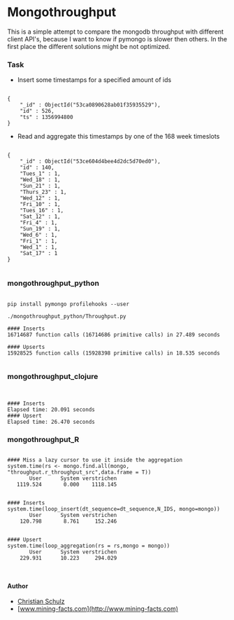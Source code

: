 Mongothroughput
===============

This is a simple attempt to compare the mongodb throughput with different client API's, because
I want to know if pymongo is slower then others. In the first place the different solutions might be not
optimized.


### Task

* Insert some timestamps for a specified amount of ids

```

{
    "_id" : ObjectId("53ca0890628ab01f35935529"),
    "id" : 526,
    "ts" : 1356994800
}

```

* Read and aggregate this timestamps by one of the 168 week timeslots

```

{
    "_id" : ObjectId("53ce604d4bee4d2dc5d70ed0"),
    "id" : 140,
    "Tues_1" : 1,
    "Wed_18" : 1,
    "Sun_21" : 1,
    "Thurs_23" : 1,
    "Wed_12" : 1,
    "Fri_10" : 1,
    "Tues_16" : 1,
    "Sat_12" : 1,
    "Fri_4" : 1,
    "Sun_19" : 1,
    "Wed_6" : 1,
    "Fri_1" : 1,
    "Wed_1" : 1,
    "Sat_17" : 1
}


```



###  mongothroughput_python

```

pip install pymongo profilehooks --user

./mongothroughput_python/Throughput.py

#### Inserts 
16714687 function calls (16714686 primitive calls) in 27.489 seconds

#### Upserts
15928525 function calls (15928398 primitive calls) in 18.535 seconds


```

### mongothroughput_clojure

```


#### Inserts 
Elapsed time: 20.091 seconds
#### Upsert
Elapsed time: 26.470 seconds

```

### mongothroughput_R

```

#### Miss a lazy cursor to use it inside the aggregation
system.time(rs <- mongo.find.all(mongo, "throughput.r_throughput_src",data.frame = T))
       User      System verstrichen 
   1119.524       0.000    1118.145 


#### Inserts 
system.time(loop_insert(dt_sequence=dt_sequence,N_IDS, mongo=mongo))
       User      System verstrichen 
    120.798       8.761     152.246 
   

#### Upsert
system.time(loop_aggregation(rs = rs,mongo = mongo))
       User      System verstrichen 
    229.931      10.223     294.029 



```



#### Author

* [Christian Schulz](https://twitter.com/nnfuzzy) 
* [www.mining-facts.com](http://www.mining-facts.com)